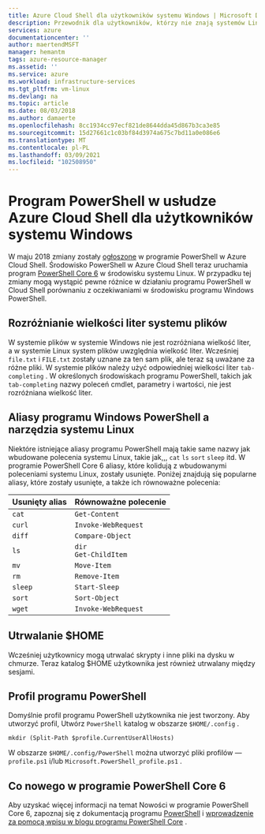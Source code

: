 ```yaml
---
title: Azure Cloud Shell dla użytkowników systemu Windows | Microsoft Docs
description: Przewodnik dla użytkowników, którzy nie znają systemów Linux
services: azure
documentationcenter: ''
author: maertendMSFT
manager: hemantm
tags: azure-resource-manager
ms.assetid: ''
ms.service: azure
ms.workload: infrastructure-services
ms.tgt_pltfrm: vm-linux
ms.devlang: na
ms.topic: article
ms.date: 08/03/2018
ms.author: damaerte
ms.openlocfilehash: 8cc1934cc97ecf821de8644dda45d867b3ca3e85
ms.sourcegitcommit: 15d27661c1c03bf84d3974a675c7bd11a0e086e6
ms.translationtype: MT
ms.contentlocale: pl-PL
ms.lasthandoff: 03/09/2021
ms.locfileid: "102508950"
---
```

# <a name="powershell-in-azure-cloud-shell-for-windows-users"></a>Program PowerShell w usłudze Azure Cloud Shell dla użytkowników systemu Windows

W maju 2018 zmiany zostały [ogłoszone](https://azure.microsoft.com/blog/pscloudshellrefresh/) w programie PowerShell w Azure Cloud Shell.
Środowisko PowerShell w Azure Cloud Shell teraz uruchamia program [PowerShell Core 6](https://github.com/powershell/powershell) w środowisku systemu Linux.
W przypadku tej zmiany mogą wystąpić pewne różnice w działaniu programu PowerShell w Cloud Shell porównaniu z oczekiwaniami w środowisku programu Windows PowerShell.

## <a name="file-system-case-sensitivity"></a>Rozróżnianie wielkości liter systemu plików

W systemie plików w systemie Windows nie jest rozróżniana wielkość liter, a w systemie Linux system plików uwzględnia wielkość liter.
Wcześniej `file.txt` i `FILE.txt` zostały uznane za ten sam plik, ale teraz są uważane za różne pliki.
W systemie plików należy użyć odpowiedniej wielkości liter `tab-completing` .
W określonych środowiskach programu PowerShell, takich jak `tab-completing` nazwy poleceń cmdlet, parametry i wartości, nie jest rozróżniana wielkość liter.

## <a name="windows-powershell-aliases-vs-linux-utilities"></a>Aliasy programu Windows PowerShell a narzędzia systemu Linux

Niektóre istniejące aliasy programu PowerShell mają takie same nazwy jak wbudowane polecenia systemu Linux, takie jak,,, `cat` `ls` `sort` `sleep` itd. W programie PowerShell Core 6 aliasy, które kolidują z wbudowanymi poleceniami systemu Linux, zostały usunięte.
Poniżej znajdują się popularne aliasy, które zostały usunięte, a także ich równoważne polecenia:  

|Usunięty alias   |Równoważne polecenie   |
|---|---|
|`cat`    | `Get-Content` |
|`curl`   | `Invoke-WebRequest` |
|`diff`   | `Compare-Object` |
|`ls`     | `dir` <br> `Get-ChildItem` |
|`mv`     | `Move-Item`   |
|`rm`     | `Remove-Item` |
|`sleep`  | `Start-Sleep` |
|`sort`   | `Sort-Object` |
|`wget`   | `Invoke-WebRequest` |

## <a name="persisting-home"></a>Utrwalanie $HOME

Wcześniej użytkownicy mogą utrwalać skrypty i inne pliki na dysku w chmurze.
Teraz katalog $HOME użytkownika jest również utrwalany między sesjami.

## <a name="powershell-profile"></a>Profil programu PowerShell

Domyślnie profil programu PowerShell użytkownika nie jest tworzony.
Aby utworzyć profil, Utwórz `PowerShell` katalog w obszarze `$HOME/.config` .

```azurepowershell-interactive
mkdir (Split-Path $profile.CurrentUserAllHosts)
```

W obszarze `$HOME/.config/PowerShell` można utworzyć pliki profilów — `profile.ps1` i/lub `Microsoft.PowerShell_profile.ps1` .

## <a name="whats-new-in-powershell-core-6"></a>Co nowego w programie PowerShell Core 6

Aby uzyskać więcej informacji na temat Nowości w programie PowerShell Core 6, zapoznaj się z dokumentacją programu [PowerShell](/powershell/scripting/whats-new/what-s-new-in-powershell-70) i [wprowadzenie za pomocą wpisu w blogu programu PowerShell Core](https://blogs.msdn.microsoft.com/powershell/2017/06/09/getting-started-with-powershell-core-on-windows-mac-and-linux/) .